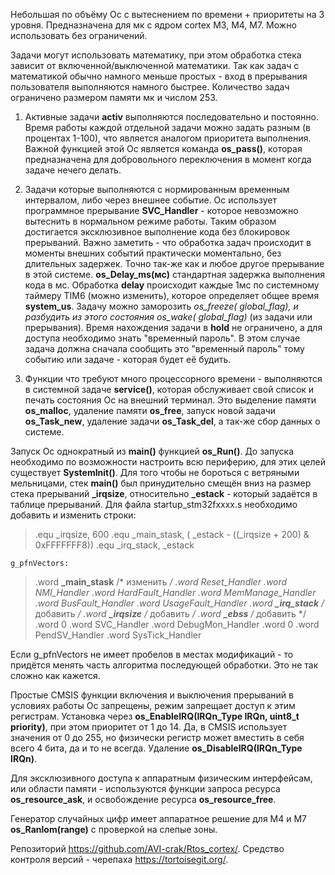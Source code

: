Небольшая по объёму Ос с вытеснением по времени + приоритеты на 3 уровня. 
Предназначена для мк с ядром cortex М3, М4, М7. Можно использовать без ограничений.

Задачи могут использовать математику, при этом обработка стека зависит от включенной/выключенной математики. Так как задач с математикой обычно намного меньше простых - вход в прерывания пользователя выполняются намного быстрее. Количество задач ограничено размером памяти мк и числом 253.

1) Активные задачи **activ** выполняются последовательно и постоянно. 
Время работы каждой отдельной задачи можно задать разным (в процентах 1-100), что является аналогом приоритета выполнения.
Важной функцией этой Ос является команда **os_pass()**, которая предназначена для добровольного переключения в момент когда задаче нечего делать.

2) Задачи которые выполняются с нормированным временным интервалом, либо через внешнее событие. Ос использует программное прерывание **SVC_Handler** - которое невозможно вытеснить в нормальном режиме работы. Таким образом достигается эксклюзивное выполнение кода без блокировок прерываний. Важно заметить - что обработка задач происходит в моменты внешних событий практически моментально, без длительных задержек. Точно так-же как и любое другое прерывание в этой системе.
**os_Delay_ms(мс)** стандартная задержка выполнения кода в мс. Обработка **delay** происходит каждые 1мс по системному таймеру TIM6 (можно изменить), которое определяет общее время **system_us**.
Задачу можно заморозить **os_freeze(* global_flag)**, и разбудить из этого состояния **os_wake(* global_flag)** (из задачи или прерывания). Время нахождения задачи в **hold** не ограничено, а для доступа необходимо знать "временный пароль". В этом случае задача должна сначала сообщить это "временный пароль" тому событию или задаче - которая будет её будить.

3) Функции что требуют много процессорного времени - выполняются в системной задаче **service()**, которая обслуживает свой список и печать состояния Ос на внешний терминал.
Это выделение памяти **os_malloc**, удаление памяти **os_free**, запуск новой задачи **os_Task_new**, удаление задачи **os_Task_del**, а так-же сбор данных о системе.

Запуск Ос однократный из **main()** функцией **os_Run()**. До запуска необходимо по возможности настроить всю периферию, для этих целей существует  **SystemInit()**.
Для того чтобы не бороться с ветряными мельницами, стек **main()** был принудительно смещён вниз на размер стека прерываний **_irqsize**, относительно **_estack** - который задаётся в таблице прерываний. Для файла startup_stm32fxxxx.s необходимо добавить и изменить строки:
> .equ   _irqsize, 600
 .equ   _main_stask,         ( _estack -   ((_irqsize + 200) & 0xFFFFFFF8))
> .equ   _irq_stack,          _estack
 
    g_pfnVectors:
 
>  .word  **_main_stask**             /* изменить              */
  .word  Reset_Handler
  .word  NMI_Handler
  .word  HardFault_Handler
  .word  MemManage_Handler
  .word  BusFault_Handler
  .word  UsageFault_Handler
  .word  **_irq_stack**              /* добавить              */
  .word  **_irqsize**                /* добавить              */
  .word  **_ebss**                   /* добавить              */
  .word  0
  .word  SVC_Handler
  .word  DebugMon_Handler
  .word  0
  .word  PendSV_Handler
>  .word  SysTick_Handler
  
  Если g_pfnVectors не имеет пробелов в местах модификаций - то придётся менять часть алгоритма последующей обработки. Это не так сложно как кажется.

Простые CMSIS функции включения и выключения прерываний в условиях работы Ос запрещены, режим запрещает доступ к этим регистрам. 
Установка через **os_EnableIRQ(IRQn_Type IRQn, uint8_t priority)**, при этом приоритет от 1 до 14. Да, в CMSIS использует значения от 0 до 255, но физически регистр может вместить в себя всего 4 бита, да и то не всегда.
Удаление **os_DisableIRQ(IRQn_Type IRQn)**. 

Для эксклюзивного доступа к аппаратным физическим интерфейсам, или области памяти - используются функции запроса ресурса **os_resource_ask**, и освобождение ресурса **os_resource_free**.

Генератор случайных цифр имеет аппаратное решение для M4 и M7 **os_Ranlom(range)** с проверкой на слепые зоны.

Репозиторий <https://github.com/AVI-crak/Rtos_cortex/>.
Средство контроля версий - черепаха <https://tortoisegit.org/>.